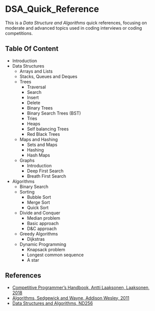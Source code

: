 # DSA_Quick_Reference

This is a _Data Structure and Algorithms_ quick references, focusing on moderate and advanced topics used in coding interviews or coding competitions.

## Table Of Content

- Introduction
- Data Structures
  - Arrays and Lists
  - Stacks, Queues and Deques
  - Trees
    - Traversal
    - Search
    - Insert
    - Delete
    - Binary Trees
    - Binary Search Trees (BST)
    - Tries
    - Heaps
    - Self balancing Trees
    - Red Black Trees
  - Maps and Hashing
    - Sets and Maps
    - Hashing
    - Hash Maps
  - Graphs
    - Introduction
    - Deep First Search
    - Breath First Search
- Algorithms
  - Binary Search
  - Sorting
    - Bubble Sort
    - Merge Sort
    - Quick Sort
  - Divide and Conquer
    - Median problem
    - Basic approach
    - D&C approach
  - Greedy Algorithms
    - Dijkstras
  - Dynamic Programming
    - Knapsack problem
    - Longest common sequence
    - A star

## References

- [Competitive Programmer’s Handbook, Antti Laaksonen, Laaksonen, 2018](https://cses.fi/book.pdf)
- [Algorithms, Sedgewick and Wayne, Addison Wesley, 2011](https://www.amazon.com/Algorithms-4th-Robert-Sedgewick/dp/032157351X)
- [Data Structures and Algorithms, ND256](https://www.udacity.com/course/data-structures-and-algorithms-nanodegree--nd256)
